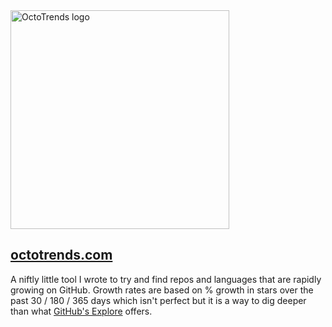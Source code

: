 <img src="https://github.com/dodafin/octotrends-frontend/blob/main/src/images/octotrends-logo-black.png?raw=true" width="350" alt="OctoTrends logo">

## [octotrends.com](https://octotrends.com/)

A niftly little tool I wrote to try and find repos and languages that are rapidly growing on GitHub. Growth rates are based on % growth in stars over the past 30 / 180 / 365 days which isn't perfect but it is a way to dig deeper than what [GitHub's Explore](https://github.com/explore) offers.